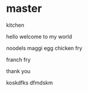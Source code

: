 # master
kitchen



hello welcome to my world

noodels
maggi 
egg
chicken fry

franch fry 

 thank you
 
koskdfks
dfmdskm
